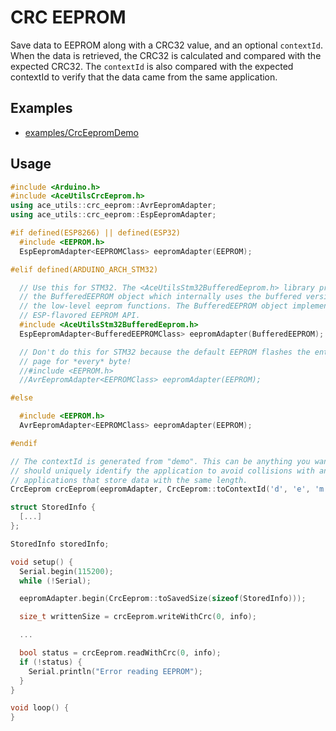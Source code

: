 # CRC EEPROM

Save data to EEPROM along with a CRC32 value, and an optional `contextId`. When
the data is retrieved, the CRC32 is calculated and compared with the expected
CRC32. The `contextId` is also compared with the expected contextId to verify
that the data came from the same application.

## Examples

* [examples/CrcEepromDemo](../../examples/CrcEepromDemo)

## Usage

```C++
#include <Arduino.h>
#include <AceUtilsCrcEeprom.h>
using ace_utils::crc_eeprom::AvrEepromAdapter;
using ace_utils::crc_eeprom::EspEepromAdapter;

#if defined(ESP8266) || defined(ESP32)
  #include <EEPROM.h>
  EspEepromAdapter<EEPROMClass> eepromAdapter(EEPROM);

#elif defined(ARDUINO_ARCH_STM32)

  // Use this for STM32. The <AceUtilsStm32BufferedEeprom.h> library provides
  // the BufferedEEPROM object which internally uses the buffered versions of
  // the low-level eeprom functions. The BufferedEEPROM object implements the
  // ESP-flavored EEPROM API.
  #include <AceUtilsStm32BufferedEeprom.h>
  EspEepromAdapter<BufferedEEPROMClass> eepromAdapter(BufferedEEPROM);

  // Don't do this for STM32 because the default EEPROM flashes the entire
  // page for *every* byte!
  //#include <EEPROM.h>
  //AvrEepromAdapter<EEPROMClass> eepromAdapter(EEPROM);

#else

  #include <EEPROM.h>
  AvrEepromAdapter<EEPROMClass> eepromAdapter(EEPROM);

#endif

// The contextId is generated from "demo". This can be anything you want, and
// should uniquely identify the application to avoid collisions with another
// applications that store data with the same length.
CrcEeprom crcEeprom(eepromAdapter, CrcEeprom::toContextId('d', 'e', 'm', 'o'));

struct StoredInfo {
  [...]
};

StoredInfo storedInfo;

void setup() {
  Serial.begin(115200);
  while (!Serial);

  eepromAdapter.begin(CrcEeprom::toSavedSize(sizeof(StoredInfo)));

  size_t writtenSize = crcEeprom.writeWithCrc(0, info);

  ...

  bool status = crcEeprom.readWithCrc(0, info);
  if (!status) {
    Serial.println("Error reading EEPROM");
  }
}

void loop() {
}
```
